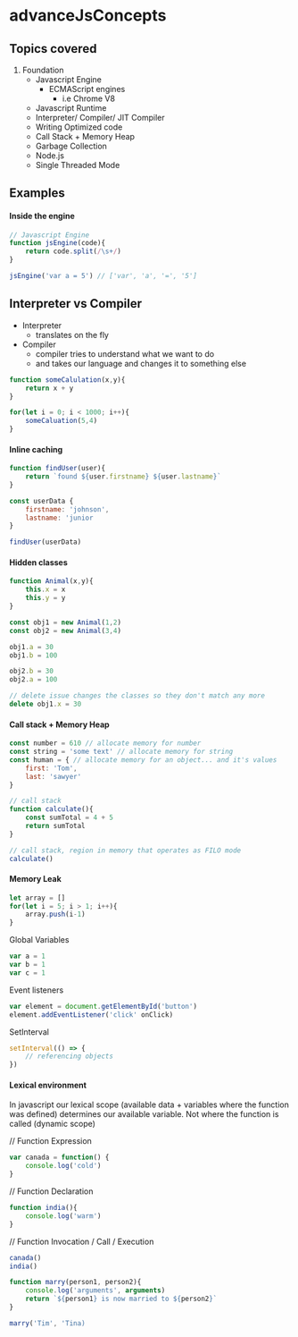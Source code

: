 # advanceJsConcepts
## Topics covered
1. Foundation 
    * Javascript Engine
        * ECMAScript engines
            * i.e Chrome V8
    * Javascript Runtime
    * Interpreter/ Compiler/ JIT Compiler
    * Writing Optimized code
    * Call Stack + Memory Heap
    * Garbage Collection 
    * Node.js
    * Single Threaded Mode


## Examples 
#### Inside the engine
```javascript 
// Javascript Engine 
function jsEngine(code){
    return code.split(/\s+/)
}

jsEngine('var a = 5') // ['var', 'a', '=', '5']
```
## Interpreter vs Compiler
* Interpreter
    * translates on the fly 
* Compiler 
    * compiler tries to understand what we want to do
    * and takes our language and changes it to something else

```javascript
function someCalulation(x,y){
    return x + y
}

for(let i = 0; i < 1000; i++){
    someCaluation(5,4)
}
```
#### Inline caching 
```javascript
function findUser(user){
    return `found ${user.firstname} ${user.lastname}`
}

const userData {
    firstname: 'johnson',
    lastname: 'junior
}

findUser(userData)
```
#### Hidden classes 
```javascript 
function Animal(x,y){
    this.x = x
    this.y = y
}

const obj1 = new Animal(1,2)
const obj2 = new Animal(3,4)

obj1.a = 30 
obj1.b = 100

obj2.b = 30
obj2.a = 100

// delete issue changes the classes so they don't match any more
delete obj1.x = 30
```
#### Call stack + Memory Heap
```javascript
const number = 610 // allocate memory for number 
const string = 'some text' // allocate memory for string
const human = { // allocate memory for an object... and it's values
    first: 'Tom',
    last: 'sawyer'
}

// call stack 
function calculate(){
    const sumTotal = 4 + 5
    return sumTotal
}

// call stack, region in memory that operates as FILO mode
calculate()

```
#### Memory Leak
```javascript
let array = []
for(let i = 5; i > 1; i++){
    array.push(i-1)
}
```
Global Variables
```javascript
var a = 1
var b = 1
var c = 1
```
Event listeners
```javascript
var element = document.getElementById('button')
element.addEventListener('click' onClick)
```
SetInterval
```javascript
setInterval(() => {
    // referencing objects
})
```
#### Lexical environment
In javascript our lexical scope (available data + variables where the function was defined) determines our available variable. Not where the function is called (dynamic scope)

// Function Expression 
```javascript
var canada = function() {
    console.log('cold')
}
```
// Function Declaration 
```javascript 
function india(){
    console.log('warm')
}
```

// Function Invocation / Call / Execution

```javascript
canada()
india()
```
```javascript
function marry(person1, person2){
    console.log('arguments', arguments)
    return `${person1} is now married to ${person2}`
}

marry('Tim', 'Tina)